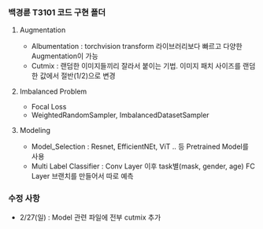 ### 백경륜 T3101 코드 구현 폴더

1. Augmentation
    - Albumentation : torchvision transform 라이브러리보다 빠르고 다양한 Augmentation이 가능
    - Cutmix : 랜덤한 이미지들끼리 잘라서 붙이는 기법. 이미지 패치 사이즈를 랜덤한 값에서 절반(1/2)으로 변경
 
2. Imbalanced Problem
    - Focal Loss 
    - WeightedRandomSampler, ImbalancedDatasetSampler

3. Modeling
    - Model_Selection : Resnet, EfficientNEt, ViT .. 등 Pretrained Model를 사용
    - Multi Label Classifier : Conv Layer 이후 task별(mask, gender, age) FC Layer 브랜치를 만들어서 따로 예측


### 수정 사항
- 2/27(일) : Model 관련 파일에 전부 cutmix 추가

